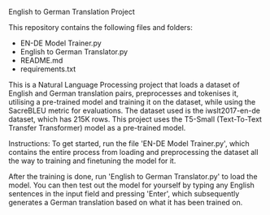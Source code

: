 English to German Translation Project

This repository contains the following files and folders:
- EN-DE Model Trainer.py
- English to German Translator.py
- README.md
- requirements.txt

This is a Natural Language Processing project that loads a dataset of English and German translation pairs, preprocesses and tokenises it, utilising a pre-trained model and training it on the dataset, while using the SacreBLEU metric for evaluations. The dataset used is the iwslt2017-en-de dataset, which has 215K rows. This project uses the T5-Small (Text-To-Text Transfer Transformer) model as a pre-trained model.

Instructions:
To get started, run the file 'EN-DE Model Trainer.py', which contains the entire process from loading and preprocessing the dataset all the way to training and finetuning the model for it.

After the training is done, run 'English to German Translator.py' to load the model. You can then test out the model for yourself by typing any English sentences in the input field and pressing 'Enter', which subsequently generates a German translation based on what it has been trained on.
